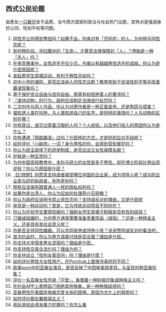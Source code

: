 
## 西式公民论题

由葱友[一只鹿兒](https://pincong.rocks/people/%E4%B8%80%E5%8F%AA%E9%B9%BF%E5%85%92)发于品葱，当今西方国家的政治与社会热门议题，其特点是强调身份认同、性别平权等问题。

1. [同性恋让你感到彆扭吗？如果不会，你身边有「恐同症」的人，为何排斥同性恋呢？](https://pincong.rocks/question/4247)
2. [到何种阶段，孕妇腹中的「生命」，才算受法律保障的「人」？堕胎是一种「杀人」吗？](https://pincong.rocks/question/4175)
3. [在电竞赛事中，女性选手不仅少见，也难以有超越男性选手的成就。你认为是什麽原因呢？](https://pincong.rocks/question/4122)
4. [发起男学生穿裙运动，有利于两性平权吗？](https://pincong.rocks/question/4023)
5. [初中小学的课程，是否应该纳入同性恋议题？教育有助于促进性别平等并改善霸凌现象吗？](https://pincong.rocks/question/4006)
6. [基于保护言论自由与信仰自由，商家有权拒绝客人的要求吗？](https://pincong.rocks/question/3971)
7. [「虐待动物」的行为，政府应该制定法律进行处罚吗？](https://pincong.rocks/question/3958)
8. [二次创作与同人作品，你认为对原作者是一种正面宣传，还是剽窃与侵害？](https://pincong.rocks/question/3901)
9. [猫知道人类在叫牠，与人类知道自己的名字，是同样的事情吗？人与动物的区别在哪？](https://pincong.rocks/question/3872)
10. [你有穿过，或见过穿着汉服的人吗？个人经验，以及他们投入的原因你认为是什么？](https://pincong.rocks/question/3827)
11. [你有遭遇「网路霸凌」过吗？什麽样的方式，才是好的应对手段呢？](https://pincong.rocks/question/3818)
12. [如何评价「小鲜肉」一词？身为男性的你，会感到受到冒犯吗？](https://pincong.rocks/question/3736)
13. [你认为民主政体下的选举制度，是否应设立女性保障名额？](https://pincong.rocks/question/3721)
14. [护肤是一种玄学吗？](https://pincong.rocks/question/3617)
15. [为何中国高校教育中，本科与硕士的女性皆多于男性，却在博士阶段比例出现逆转？你认为原因是什麽？](https://pincong.rocks/question/3584)
16. [【幻想题】你愿意支持或者接受哪位中国的企业家，成为领导人呢？成功的企业家与好的执政者，有所差别吗？](https://pincong.rocks/question/3558)
17. [明星应该保有跟普通人一样的隐私权利吗？](https://pincong.rocks/question/3487)
18. [如果你是台湾人，你认为应如何处理蒋介石铜像？](https://pincong.rocks/question/3446)
19. [你认为政府应该明令禁止师生恋吗？支持或反对的理由，又是什麽呢](https://pincong.rocks/question/3414)
20. [电竞是一种运动吗？若是，它与传统运动项目不同何在？](https://pincong.rocks/question/3354)
21. [你认为在校学生要穿校服吗？强制女学生穿裙子制服是否有性别歧视？](https://pincong.rocks/question/3314)
22. [订婚或结婚时，为何男方通常需要准备贵重饰品（戒指）？这是一种拜金主义，还是具有其社会意义呢？](https://pincong.rocks/question/3156)
23. [你是否支持同性婚姻，可以共同收养或领养小孩？说说赞同或反对的看法吧。](https://pincong.rocks/question/3129)
24. [首次约会时，你认为男方请客付钱是否合理？理由是什麽。](https://pincong.rocks/question/3093)
25. [你支持大学宿舍男女混宿吗？理由是什麽。](https://pincong.rocks/question/3071)
26. [你支持性交易合法化吗？理由为何？](https://pincong.rocks/question/3052)
27. [你支持设立「性别友善空间」吗？理由是什麽？](https://pincong.rocks/question/3036)
28. [如何评价男性与女性用户，在Pornhub上面搜寻喜好的不同？](https://pincong.rocks/question/3004)
29. [欧美porn中的亚裔女演员，是否反映了中西审美观差异，与呈现何种亚裔形象？](https://pincong.rocks/question/2975)
30. [评价一名亚裔女性外貌「可爱」，象徵着一种刻板印象或种族主义吗？](https://pincong.rocks/question/2947)
31. [在约会APP上表明自己拒绝其他族裔，是一种种族歧视吗？](https://pincong.rocks/question/2898)
32. [亚裔男性在美国异族裔恋爱关係的困境，是因为文化上的弱势吗？](https://pincong.rocks/question/2870)
33. [如何评价极右翼极端主义？](https://pincong.rocks/question/2868)
34. [电玩游戏会诱发暴力犯罪吗？你怎么看](https://pincong.rocks/question/2668)






<script>var clicky_site_ids = clicky_site_ids || []; clicky_site_ids.push(101186334);</script>
<script async src="//static.getclicky.com/js"></script>
<noscript><p><img alt="Clicky" width="1" height="1" src="//in.getclicky.com/101186334ns.gif" /></p></noscript>

